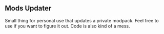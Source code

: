 ## Mods Updater

Small thing for personal use that updates a private modpack. Feel free to use if you want to figure it out. Code is also kind of a mess.